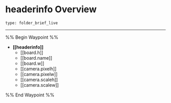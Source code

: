 # headerinfo Overview
 
```ccard
type: folder_brief_live
```

---
%% Begin Waypoint %%
- **[[headerinfo]]**
	- [[board.h]]
	- [[board.name]]
	- [[board.w]]
	- [[camera.pixelh]]
	- [[camera.pixelw]]
	- [[camera.scaleh]]
	- [[camera.scalew]]

%% End Waypoint %%


